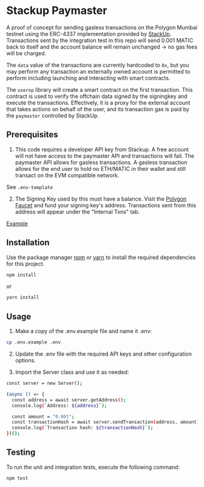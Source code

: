 # Stackup Paymaster

A proof of concept for sending gasless transactions on the Polygon Mumbai testnet using the ERC-4337 implementation provided by [StackUp](https://www.stackup.sh/). Transactions sent by the integration test in this repo will send 0.001 MATIC back to itself and the account balance will remain unchanged -> no gas fees will be charged.

The `data` value of the transactions are currently hardcoded to `0x`, but you may perform any transaction an externally owned account is permitted to perform including launching and interacting with smart contracts.

The `userop` library will create a smart contract on the first transaction. This contract is used to verify the offchain data signed by the signingkey and execute the transactions. Effectively, it is a proxy for the external account that takes actions on behalf of the user, and its transaction gas is paid by the `paymaster` controlled by StackUp.

## Prerequisites

1. This code requires a developer API key from Stackup. A free account will not have access to the paymaster API and transactions will fail. The paymaster API allows for gasless transactions.
   A gasless transaction allows for the end user to hold no ETH/MATIC in their wallet and still transact on the EVM compatible network.

See `.env-template`

2. The Signing Key used by this must have a balance. Visit the [Polygon Faucet](https://faucet.polygon.technology/) and fund your signing key's address. Transactions sent from this address will appear under the "Internal Txns" tab.

[Example](https://mumbai.polygonscan.com/address/0x75A95b9a4846cFd235078063e002C351EF3fC7f7#internaltx)

## Installation

Use the package manager [npm](https://www.npmjs.com/) or [yarn](https://yarnpkg.com/) to install the required dependencies for this project.

```bash
npm install
```

or

```bash
yarn install
```

## Usage

1. Make a copy of the .env.example file and name it .env:

```bash
cp .env.example .env
```

2. Update the .env file with the required API keys and other configuration options.

3. Import the Server class and use it as needed:

```bash
const server = new Server();

(async () => {
  const address = await server.getAddress();
  console.log(`Address: ${address}`);

  const amount = "0.001";
  const transactionHash = await server.sendTransaction(address, amount);
  console.log(`Transaction hash: ${transactionHash}`);
})();
```

## Testing

To run the unit and integration tests, execute the following command:

```bash
npm test
```
